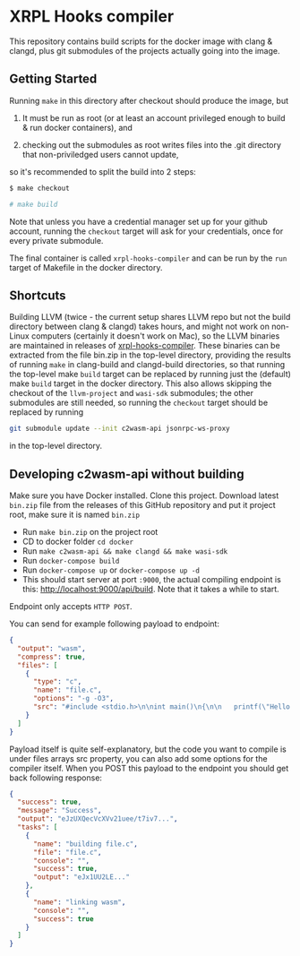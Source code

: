# XRPL Hooks compiler

This repository contains build scripts for the docker image with clang
& clangd, plus git submodules of the projects actually going into the
image.

## Getting Started

Running `make` in this directory after checkout should produce the
image, but

1. It must be run as root (or at least an account privileged enough to
   build & run docker containers), and

2. checking out the submodules as root writes files into the .git
   directory that non-priviledged users cannot update,

so it's recommended to split the build into 2 steps:

```bash
$ make checkout

# make build
```

Note that unless you have a credential manager set up for your github
account, running the `checkout` target will ask for your credentials,
once for every private submodule.

The final container is called `xrpl-hooks-compiler` and can be run by
the `run` target of Makefile in the docker directory.

## Shortcuts

Building LLVM (twice - the current setup shares LLVM repo but not the
build directory between clang & clangd) takes hours, and might not
work on non-Linux computers (certainly it doesn't work on Mac), so the
LLVM binaries are maintained in releases of
[xrpl-hooks-compiler](https://github.com/eqlabs/xrpl-hooks-compiler/).
These binaries can be extracted from the file bin.zip in the top-level
directory, providing the results of running `make` in clang-build and
clangd-build directories, so that running the top-level make `build`
target can be replaced by running just the (default) make `build`
target in the docker directory. This also allows skipping the checkout
of the `llvm-project` and `wasi-sdk` submodules; the other submodules
are still needed, so running the `checkout` target should be replaced
by running

```bash
git submodule update --init c2wasm-api jsonrpc-ws-proxy
```

in the top-level directory.

## Developing c2wasm-api without building

Make sure you have Docker installed. Clone this project. Download latest `bin.zip` file from the releases of this GitHub repository and put it project root, make sure it is named `bin.zip`

- Run `make bin.zip` on the project root
- CD to docker folder `cd docker`
- Run `make c2wasm-api && make clangd && make wasi-sdk`
- Run `docker-compose build`
- Run `docker-compose up` or `docker-compose up -d`
- This should start server at port `:9000`, the actual compiling endpoint is this: [http://localhost:9000/api/build](localhost:9000/api/build). Note that it takes a while to start.

Endpoint only accepts `HTTP POST`.

You can send for example following payload to endpoint:

```json
{
  "output": "wasm",
  "compress": true,
  "files": [
    {
      "type": "c",
      "name": "file.c",
      "options": "-g -O3",
      "src": "#include <stdio.h>\n\nint main()\n{\n\n   printf(\"Hello World\");\n   return 0;\n}"
    }
  ]
}
```

Payload itself is quite self-explanatory, but the code you want to compile is under files arrays src property, you can also add some options for the compiler itself. When you POST this payload to the endpoint you should get back following response:

```json
{
  "success": true,
  "message": "Success",
  "output": "eJzUXQecVcXVv21uee/t7iv7...",
  "tasks": [
    {
      "name": "building file.c",
      "file": "file.c",
      "console": "",
      "success": true,
      "output": "eJx1UU2LE..."
    },
    {
      "name": "linking wasm",
      "console": "",
      "success": true
    }
  ]
}
```
